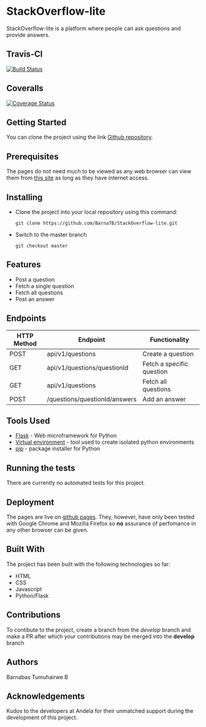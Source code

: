 # StackOverflow-lite

StackOverflow-lite is a platform where people can ask questions and provide answers.

## Travis-CI

[![Build Status](https://travis-ci.org/BarnaTB/StackOverflow-lite.svg?branch=ch-test-endpoints)](https://travis-ci.org/BarnaTB/StackOverflow-lite)

## Coveralls

[![Coverage Status](https://coveralls.io/repos/github/BarnaTB/StackOverflow-lite/badge.svg?branch=ch-test-endpoints)](https://coveralls.io/github/BarnaTB/StackOverflow-lite?branch=ch-test-endpoints)

## Getting Started

You can clone the project using the link [Github repository](https://github.com/BarnaTB/StackOverflow-lite.git).

## Prerequisites

The pages do not need much to be viewed as any web browser can view them from [this site](https://barnatb.github.io/StackOverflow-lite/) as long as they have internet access.

## Installing

* Clone the project into your local repository using this command:

    `git clone https://github.com/BarnaTB/StackOverflow-lite.git`

* Switch to the master branch

    `git checkout master`

## Features

* Post a question
* Fetch a single question
* Fetch all questions
* Post an answer

## Endpoints

HTTP Method|Endpoint|Functionality
-----------|--------|-------------
POST|api/v1/questions|Create a question
GET|api/v1/questions/questionId|Fetch a specific question
GET|api/v1/questions|Fetch all questions
POST|/questions/questionId/answers|Add an answer


## Tools Used

* [Flask](http://flask.pocoo.org/) - Web microframework for Python
* [Virtual environment](https://virtualenv.pypa.io/en/stable/) - tool used to create isolated python environments
* [pip](https://pip.pypa.io/en/stable/) - package installer for Python

## Running the tests

There are currently no automated tests for this project.

## Deployment

The pages are live on [github pages](https://barnatb.github.io/StackOverflow-lite/). They, however, have only been tested with Google Chrome and Mozilla Firefox so **no** assurance of perfomance in any other browser can be given.

## Built With

The project has been built with the following technologies so far:

* HTML
* CSS
* Javascript
* Python/Flask

## Contributions

To contibute to the project, create a branch from the *develop* branch and make a PR after which your contributions may be merged into the **develop** branch

## Authors

Barnabas Tumuhairwe B

## Acknowledgements

Kudos to the developers at Andela for their unmatched support during the development of this project.
